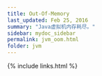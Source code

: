 ```yaml
---
title: Out-Of-Memory
last_updated: Feb 25, 2016
summary: "Java虚拟机内存耗尽。"
sidebar: mydoc_sidebar
permalink: jvm_oom.html
folder: jvm
---
```


{% include links.html %}
